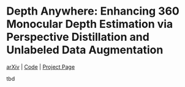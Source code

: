 # Depth Anywhere: Enhancing 360 Monocular Depth Estimation via Perspective Distillation and Unlabeled Data Augmentation
[arXiv]() | [Code]() | [Project Page]()

tbd